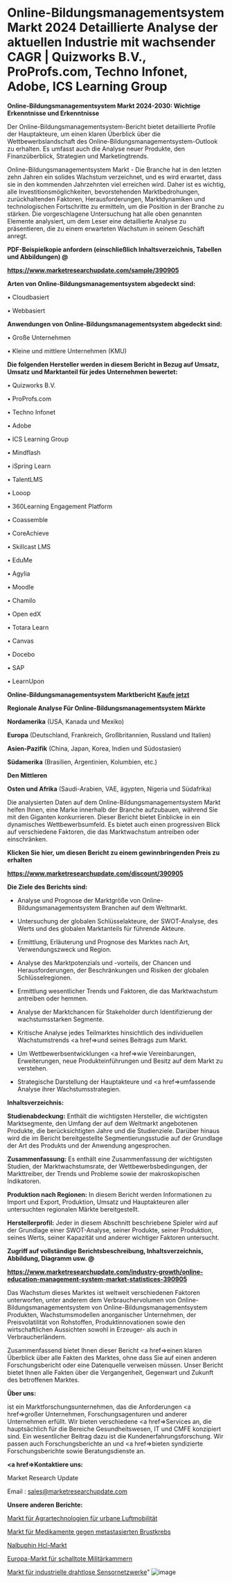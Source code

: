 # Online-Bildungsmanagementsystem Markt 2024 Detaillierte Analyse der aktuellen Industrie mit wachsender CAGR | Quizworks B.V., ProProfs.com, Techno Infonet, Adobe, ICS Learning Group

<strong>Online-Bildungsmanagementsystem Markt 2024-2030: Wichtige Erkenntnisse und Erkenntnisse</strong>

Der Online-Bildungsmanagementsystem-Bericht bietet detaillierte Profile der Hauptakteure, um einen klaren Überblick über die Wettbewerbslandschaft des Online-Bildungsmanagementsystem-Outlook zu erhalten. Es umfasst auch die Analyse neuer Produkte, den Finanzüberblick, Strategien und Marketingtrends.

Online-Bildungsmanagementsystem Markt - Die Branche hat in den letzten zehn Jahren ein solides Wachstum verzeichnet, und es wird erwartet, dass sie in den kommenden Jahrzehnten viel erreichen wird. Daher ist es wichtig, alle Investitionsmöglichkeiten, bevorstehenden Marktbedrohungen, zurückhaltenden Faktoren, Herausforderungen, Marktdynamiken und technologischen Fortschritte zu ermitteln, um die Position in der Branche zu stärken. Die vorgeschlagene Untersuchung hat alle oben genannten Elemente analysiert, um dem Leser eine detaillierte Analyse zu präsentieren, die zu einem erwarteten Wachstum in seinem Geschäft anregt.



<strong><b>PDF-Beispielkopie anfordern (einschließlich Inhaltsverzeichnis, Tabellen und Abbildungen) @ </b></strong>

<strong><a href=https://www.marketresearchupdate.com/sample/390905>

<strong>https://www.marketresearchupdate.com/sample/390905</u></a></strong></strong>



<strong>Arten von Online-Bildungsmanagementsystem abgedeckt sind:</strong>

• Cloudbasiert

• Webbasiert



<strong>Anwendungen von Online-Bildungsmanagementsystem abgedeckt sind:</strong>

• Große Unternehmen

• Kleine und mittlere Unternehmen (KMU)



<strong>Die folgenden Hersteller werden in diesem Bericht in Bezug auf Umsatz, Umsatz und Marktanteil für jedes Unternehmen bewertet:</strong>

• Quizworks B.V.

• ProProfs.com

• Techno Infonet

• Adobe

• ICS Learning Group

• Mindflash

• iSpring Learn

• TalentLMS

• Looop

• 360Learning Engagement Platform

• Coassemble

• CoreAchieve

• Skillcast LMS

• EduMe

• Agylia

• Moodle

• Chamilo

• Open edX

• Totara Learn

• Canvas

• Docebo

• SAP

• LearnUpon



<strong>Online-Bildungsmanagementsystem Marktbericht <a href=https://www.marketresearchupdate.com/buynow/390905>Kaufe jetzt</a></strong>



<strong>Regionale Analyse Für Online-Bildungsmanagementsystem Märkte</strong>



<strong>Nordamerika</strong> (USA, Kanada und Mexiko)



<strong>Europa</strong> (Deutschland, Frankreich, Großbritannien, Russland und Italien)



<strong>Asien-Pazifik</strong> (China, Japan, Korea, Indien und Südostasien)



<strong>Südamerika</strong> (Brasilien, Argentinien, Kolumbien, etc.)



<strong>Den Mittleren</strong> 

<strong>Osten und Afrika</strong> (Saudi-Arabien, VAE, ägypten, Nigeria und Südafrika)

Die analysierten Daten auf dem Online-Bildungsmanagementsystem Markt helfen Ihnen, eine Marke innerhalb der Branche aufzubauen, während Sie mit den Giganten konkurrieren. Dieser Bericht bietet Einblicke in ein dynamisches Wettbewerbsumfeld. Es bietet auch einen progressiven Blick auf verschiedene Faktoren, die das Marktwachstum antreiben oder einschränken.



<strong>Klicken Sie hier, um diesen Bericht zu einem gewinnbringenden Preis zu erhalten
</strong>

<strong><a href=https://www.marketresearchupdate.com/discount/390905>https://www.marketresearchupdate.com/discount/390905</b></u></strong></a>



<strong>Die Ziele des Berichts sind:</strong>

- Analyse und Prognose der Marktgröße von Online-Bildungsmanagementsystem Branchen auf dem Weltmarkt.

- Untersuchung der globalen Schlüsselakteure, der SWOT-Analyse, des Werts und des globalen Marktanteils für führende Akteure.

- Ermittlung, Erläuterung und Prognose des Marktes nach Art, Verwendungszweck und Region.

- Analyse des Marktpotenzials und -vorteils, der Chancen und Herausforderungen, der Beschränkungen und Risiken der globalen Schlüsselregionen.

- Ermittlung wesentlicher Trends und Faktoren, die das Marktwachstum antreiben oder hemmen.

- Analyse der Marktchancen für Stakeholder durch Identifizierung der wachstumsstarken Segmente.

- Kritische Analyse jedes Teilmarktes hinsichtlich des individuellen Wachstumstrends <a href=>und</a> seines Beitrags zum Markt.

- Um Wettbewerbsentwicklungen <a href=>wie</a> Vereinbarungen, Erweiterungen, neue Produkteinführungen und Besitz auf dem Markt zu verstehen.

- Strategische Darstellung der Hauptakteure und <a href=>umfas</a>sende Analyse ihrer Wachstumsstrategien.



<strong>Inhaltsverzeichnis:</strong>



<strong>Studienabdeckung:</strong> Enthält die wichtigsten Hersteller, die wichtigsten Marktsegmente, den Umfang der auf dem Weltmarkt angebotenen Produkte, die berücksichtigten Jahre und die Studienziele. Darüber hinaus wird die im Bericht bereitgestellte Segmentierungsstudie auf der Grundlage der Art des Produkts und der Anwendung angesprochen.



<strong>Zusammenfassung:</strong> Es enthält eine Zusammenfassung der wichtigsten Studien, der Marktwachstumsrate, der Wettbewerbsbedingungen, der Markttreiber, der Trends und Probleme sowie der makroskopischen Indikatoren.



<strong>Produktion nach Regionen:</strong> In diesem Bericht werden Informationen zu Import und Export, Produktion, Umsatz und Hauptakteuren aller untersuchten regionalen Märkte bereitgestellt.



<strong>Herstellerprofil:</strong> Jeder in diesem Abschnitt beschriebene Spieler wird auf der Grundlage einer SWOT-Analyse, seiner Produkte, seiner Produktion, seines Werts, seiner Kapazität und anderer wichtiger Faktoren untersucht.



<strong><b>Zugriff auf vollständige Berichtsbeschreibung, Inhaltsverzeichnis, Abbildung, Diagramm usw. @ </b></strong>

<strong><a href=https://www.marketresearchupdate.com/industry-growth/online-education-management-system-market-statistices-390905>https://www.marketresearchupdate.com/industry-growth/online-education-management-system-market-statistices-390905</a></strong>

Das Wachstum dieses Marktes ist weltweit verschiedenen Faktoren unterworfen, unter anderem dem Verbrauchervolumen von Online-Bildungsmanagementsystem von Online-Bildungsmanagementsystem Produkten, Wachstumsmodellen anorganischer Unternehmen, der Preisvolatilität von Rohstoffen, Produktinnovationen sowie den wirtschaftlichen Aussichten sowohl in Erzeuger- als auch in Verbraucherländern.

Zusammenfassend bietet Ihnen dieser Bericht <a href=>einen</a> klaren Überblick über alle Fakten des Marktes, ohne dass Sie auf einen anderen Forschungsbericht oder eine Datenquelle verweisen müssen. Unser Bericht bietet Ihnen alle Fakten über die Vergangenheit, Gegenwart und Zukunft des betroffenen Marktes.



<strong>Über uns:</strong>

 ist ein Marktforschungsunternehmen, das die Anforderungen <a href=>großer</a> Unternehmen, Forschungsagenturen und anderer Unternehmen erfüllt. Wir bieten verschiedene <a href=>Services</a> an, die hauptsächlich für die Bereiche Gesundheitswesen, IT und CMFE konzipiert sind. Ein wesentlicher Beitrag dazu ist die Kundenerfahrungsforschung. Wir passen auch Forschungsberichte an und <a href=>bieten</a> syndizierte Forschungsberichte sowie Beratungsdienste an.



<strong><a href=>Kontaktiere uns:</a></strong>

Market Research Update

Email : sales@marketresearchupdate.com



<strong>Unsere anderen Berichte:</strong>

<a href=https://www.linkedin.com/pulse/urban-air-mobility-agrotechs-market-current-business>Markt für Agrartechnologien für urbane Luftmobilität</a>

<a href=https://www.linkedin.com/pulse/metastatic-breast-cancer-drug-market-size-trends>Markt für Medikamente gegen metastasierten Brustkrebs</a>

<a href=https://www.linkedin.com/pulse/nalbuphine-hcl-market-analysis-segment>Nalbuphin Hcl-Markt</a>

<a href=https://www.linkedin.com/pulse/europe-military-anechoic-chambers-market-2030>Europa-Markt für schalltote Militärkammern</a>

<a href=https://www.linkedin.com/pulse/industrial-wireless-sensor-networks-market-vkmyc/>Markt für industrielle drahtlose Sensornetzwerke</a>"
![image](https://github.com/Gayatrikarjule/Market-Analysis-361/assets/97346546/6b9030a5-47e0-459a-9aea-7d11e6b8c5a9)
